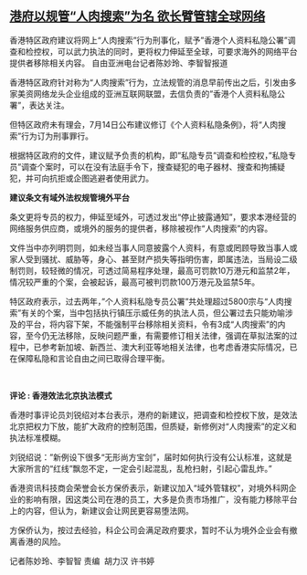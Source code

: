 <!--1626349747000-->
[港府以规管“人肉搜索”为名   欲长臂管辖全球网络](https://www.rfa.org/mandarin/yataibaodao/gangtai/ec-07152021074901.html)
------

<p>香港特区政府建议将网上“人肉搜索”行为刑事化，赋予”香港个人资料私隐公署”调查和检控权，可以武力执法的同时，更将权力伸延至全球，可要求海外的网络平台提供者移除相关内容。 自由亚洲电台记者陈妙玲、李智智报道</p><p>香港特区政府针对称为“人肉搜索”行为，立法规管的消息早前传出之后，引发由多家美资网络龙头企业组成的亚洲互联网联盟，去信负责的”香港个人资料私隐公署”，表达关注。</p><p>但特区政府未有理会，7月14日公布建议修订《个人资料私隐条例》，将“人肉搜索”行为订为刑事罪行。</p><p>根据特区政府的文件，建议赋予负责的机构，即”私隐专员”调查和检控权，”私隐专员”调查个案时，可以在没有法庭手令下，搜查疑犯的电子器材、搜查和拘捕疑犯，并可向抗拒或企图逃避者使用武力。</p><p><strong>建议条文有域外法权规管境外平台</strong></p><p>条文更将专员的权力，伸延至域外，可透过发出“停止披露通知”，要求本港经营的网络服务供应商，或境外的服务的提供者，移除被视作“人肉搜索”的内容。</p><p>文件当中亦列明罚则，如未经当事人同意披露个人资料，有意或罔顾导致当事人或家人受到骚扰、威胁等，身心、甚至财产损失等指明伤害，即属违法，当局设二级制罚则，较轻微的情况，可透过简易程序处理，最高可罚款10万港元和监禁2年，情况较严重的个案，会被起诉，最高可被判罚款100万港元及监禁5年。</p><p>特区政府表示，过去两年，”个人资料私隐专员公署”共处理超过5800宗与“人肉搜索”有关的个案，当中包括执行镇压示威任务的执法人员，但公署过去只能劝喻涉及的平台，将内容下架，不能强制平台移除相关资料，令有3成“人肉搜索”的内容，至今仍无法移除，反映问题严重，有需要修订相关法律，强调在草拟法案的过程中，已参考新加坡、新西兰、澳大利亚等地相关法律，也考虑香港实际情况，已在保障私隐和言论自由之间已取得合理平衡。</p><p> </p><p><strong>评论</strong><strong> : </strong><strong>香港效法北京执法模式</strong></p><p>香港时事评论员刘锐绍对本台表示，港府的新建议，把调查和检控权下放，是效法北京把权力下放，能扩大政府的控制范围，但质疑，新修例对“人肉搜索”的定义和执法标准模糊。</p><p>刘锐绍说：”新例设下很多“无形尚方宝剑”，届时如何执行没有公认标准，这就是大家所言的“红线”飘忽不定，一定会引起混乱，乱枪扫射，引起心雷乱炸。”</p><p>香港资讯科技商会荣誉会长方保侨表示，新建议加入“域外管辖权”，对境外科网企业的影响有限，因这类公司在港的员工，大多是负责市场推广，没有能力移除平台上的内容，但认为，新建议会让网民更容易堕法网。</p><p>方保侨认为，按过去经验，科企公司会满足政府要求，暂时不认为境外企业会有撤离香港的风险。</p><p>记者陈妙玲、李智智 责编  <span>胡力汉 许书婷</span></p><p> </p><p> </p>
